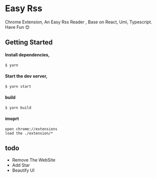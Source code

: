 # Easy Rss
Chrome Extension, An Easy Rss Reader , Base on React, Umi, Typescript. Have Fun 😊

## Getting Started

#### Install dependencies,

```bash
$ yarn
```

#### Start the dev server,

```bash
$ yarn start
```

#### build

```bash
$ yarn build
```

#### imoprt
```
open chrome://extensions
load the ./extension/*
```

## todo
+ Remove The WebSite
+ Add Star
+ Beautify UI
